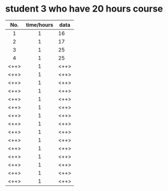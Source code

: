 # student 3 who have 20 hours course
|No.|time/hours|data|
|:---:|:---:|---|
|1|1|16
|2|1|17
|3|1|25
|4|1|25
|<++>|1|<++>
|<++>|1|<++>
|<++>|1|<++>
|<++>|1|<++>
|<++>|1|<++>
|<++>|1|<++>
|<++>|1|<++>
|<++>|1|<++>
|<++>|1|<++>
|<++>|1|<++>
|<++>|1|<++>
|<++>|1|<++>
|<++>|1|<++>
|<++>|1|<++>
|<++>|1|<++>
